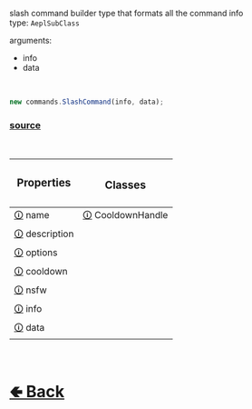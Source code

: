 slash command builder type that formats all the command info<br>
type: `AeplSubClass`<br>

arguments:
- info
- data

<br>

```js
new commands.SlashCommand(info, data);
```

### [source](https://github.com/shysolocup/noscord.js/blob/main/src/Services/CommandService/custard/SlashCommand.js)

<br>

| <h3>Properties<h3> | <h3>Classes</h3> |
| - | - |
| [🛈](https://github.com/shysolocup/noscord.js/wiki/Commands.SlashCommand.name) name | [🛈](https://github.com/shysolocup/noscord.js/wiki/Commands.SlashCommand.CooldownHandle) CooldownHandle |
[🛈](https://github.com/shysolocup/noscord.js/wiki/Commands.SlashCommand.description) description |
| [🛈](https://github.com/shysolocup/noscord.js/wiki/Commands.SlashCommand.options) options | |
| [🛈](https://github.com/shysolocup/noscord.js/wiki/Commands.SlashCommand.cooldown) cooldown | |
| [🛈](https://github.com/shysolocup/noscord.js/wiki/Commands.SlashCommand.nsfw) nsfw | |
| [🛈](https://github.com/shysolocup/noscord.js/wiki/Commands.SlashCommand.info) info | |
| [🛈](https://github.com/shysolocup/noscord.js/wiki/Commands.SlashCommand.data) data | |

<br> <h1> [🢀 Back](https://github.com/shysolocup/noscord.js/wiki/Commands) </h1>